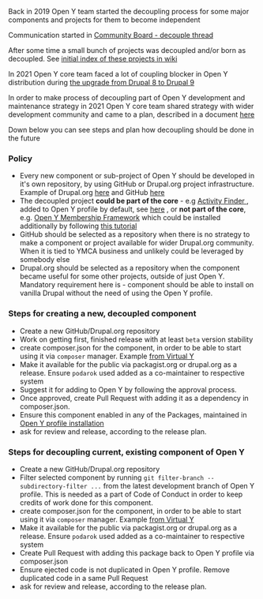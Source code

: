 Back in 2019 Open Y team started the decoupling process for some major components and projects for them to become independent

Communication started in  [Community Board - decouple thread](https://community.openymca.org/t/ejecting-modules-from-openy-distro-as-independent-projects/513)

After some time a small bunch of projects was decoupled and/or born as decoupled. See [initial index of these projects in wiki](https://github.com/ymcatwincities/openy/wiki/Decoupled-(-external-)-projects-of-OpenY)

In 2021 Open Y core team faced a lot of coupling blocker in Open Y distribution during [the upgrade from Drupal 8 to Drupal 9](https://github.com/ymcatwincities/openy/milestone/21)

In order to make process of decoupling part of Open Y development and maintenance strategy in 2021 Open Y core team shared strategy with wider development community and came to a plan, described in a document [here](https://docs.google.com/presentation/d/1H09GsUsSdt3RoN7rbKpNv4eihCNos74Y2KCbJBJXRqc/edit?usp=sharing)

Down below you can see steps and plan how decoupling should be done in the future

### Policy

- Every new component or sub-project of Open Y should be developed in it's own repository, by using GitHub or Drupal.org project infrastructure. Example of Drupal.org [here](https://www.drupal.org/project/paragraph_skins) and GitHub [here](https://github.com/ymcatwincities/openy_activity_finder)
- The decoupled project **could be part of the core** - e.g [Activity Finder ](https://github.com/ymcatwincities/openy_activity_finder), added to Open Y profile by default, see [here](https://github.com/ymcatwincities/openy/blob/9.2.8.0/composer.json#L112) , or **not part of the core**, e.g. [Open Y Membership Framework](https://github.com/ymcatwincities/openy_memberships) which could be installed additionally by following [this tutorial](https://github.com/ymcatwincities/openy_memberships/blob/master/README.md#installation)
- GitHub should be selected as a repository when there is no strategy to make a component or project available for wider Drupal.org community. When it is tied to YMCA business and unlikely could be leveraged by somebody else
- Drupal.org should be selected as a repository when the component became useful for some other projects, outside of just Open Y. Mandatory requirement here is - component should be able to install on vanilla Drupal without the need of using the Open Y profile.

### Steps for creating a new, decoupled component

- Create a new GitHub/Drupal.org repository
- Work on getting first, finished release with at least `beta` version stability
- create composer.json for the component, in order to be able to start using it via `composer` manager. Example [from Virtual Y](https://github.com/ymcatwincities/openy_gated_content/blob/1.2.4/composer.json)
- Make it available for the public via packagist.org or drupal.org as a release. Ensure `podarok` used added as a co-maintainer to respective system
- Suggest it for adding to Open Y by following the approval process.
- Once approved, create Pull Request with adding it as a dependency in composer.json.
- Ensure this component enabled in any of the Packages, maintained in [Open Y profile installation](https://github.com/ymcatwincities/openy/blob/9.2.8.0/openy.packages.yml) 
- ask for review and release, according to the release plan.

### Steps for decoupling current, existing component of Open Y

- Create a new GitHub/Drupal.org repository
- Filter selected component by running `git filter-branch --subdirectory-filter ...` from the latest development branch of Open Y profile. This is needed as a part of Code of Conduct in order to keep credits of work done for this component.
- create composer.json for the component, in order to be able to start using it via `composer` manager. Example [from Virtual Y](https://github.com/ymcatwincities/openy_gated_content/blob/1.2.4/composer.json)
- Make it available for the public via packagist.org or drupal.org as a release. Ensure `podarok` used added as a co-maintainer to respective system
- Create Pull Request with adding this package back to Open Y profile via composer.json
- Ensure ejected code is not duplicated in Open Y profile. Remove duplicated code in a same Pull Request
- ask for review and release, according to the release plan.